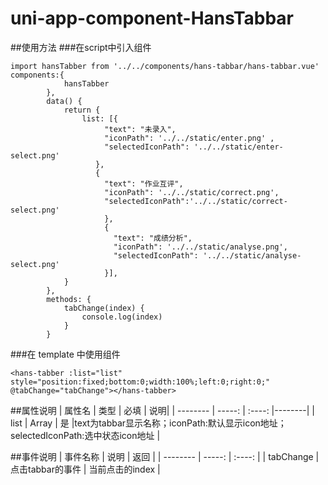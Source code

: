 # uni-app-component-HansTabbar
##使用方法
###在script中引入组件
```
import hansTabber from '../../components/hans-tabbar/hans-tabbar.vue'
components:{
			hansTabber
		},
		data() {
			return {
				list: [{
					 "text": "未录入",
					 "iconPath": '../../static/enter.png' ,
					 "selectedIconPath": '../../static/enter-select.png'
				   },
				   {
					 "text": "作业互评",
					 "iconPath": '../../static/correct.png',
					 "selectedIconPath":'../../static/correct-select.png'
					 },
					 {
					   "text": "成绩分析",
					   "iconPath": '../../static/analyse.png',
					   "selectedIconPath": '../../static/analyse-select.png'
					 }],
			}
		},
		methods: {
			tabChange(index) {
				console.log(index)
			}
		}
```
###在 template 中使用组件
```
<hans-tabber :list="list" style="position:fixed;bottom:0;width:100%;left:0;right:0;" @tabChange="tabChange"></hans-tabber>
```

##属性说明
| 属性名        | 类型    |  必填  | 说明|
| --------   | -----:   | :----: |--------|
| list        | Array     |   是    |text为tabbar显示名称；iconPath:默认显示icon地址；selectedIconPath:选中状态icon地址 |

##事件说明
| 事件名称        | 说明    |  返回  | 
| --------   | -----:   | :----: |
| tabChange        | 点击tabbar的事件     |   当前点击的index    |
